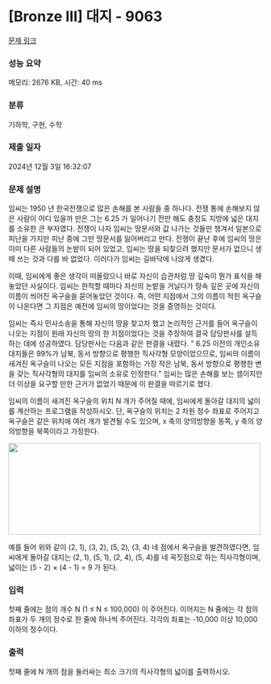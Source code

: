 # [Bronze III] 대지 - 9063 

[문제 링크](https://www.acmicpc.net/problem/9063) 

### 성능 요약

메모리: 2676 KB, 시간: 40 ms

### 분류

기하학, 구현, 수학

### 제출 일자

2024년 12월 3일 16:32:07

### 문제 설명

<p> 임씨는 1950 년 한국전쟁으로 많은 손해를 본 사람들 중 하나다. 전쟁 통에 손해보지 않은 사람이 어디 있을까 만은 그는 6.25 가 일어나기 전만 해도 충청도 지방에 넓은 대지를 소유한 큰 부자였다. 전쟁이 나자 임씨는 땅문서와 값 나가는 것들만 챙겨서 일본으로 피난을 가지만 피난 중에 그만 땅문서를 잃어버리고 만다. 전쟁이 끝난 후에 임씨의 땅은 이미 다른 사람들의 논밭이 되어 있었고, 임씨는 땅을 되찾으려 했지만 문서가 없으니 생떼 쓰는 것과 다를 바 없었다. 이러다가 임씨는 길바닥에 나앉게 생겼다.</p>

<p>이때, 임씨에게 좋은 생각이 떠올랐으니 바로 자신이 습관처럼 땅 깊숙이 뭔가 표식을 해놓았던 사실이다. 임씨는 한적할 때마다 자신의 논밭을 거닐다가 땅속 깊은 곳에 자신의 이름이 씌어진 옥구슬을 묻어놓았던 것이다. 즉, 어떤 지점에서 그의 이름이 적힌 옥구슬이 나온다면 그 지점은 예전에 임씨의 땅이었다는 것을 증명하는 것이다.</p>

<p>임씨는 즉시 민사소송을 통해 자신의 땅을 찾고자 했고 논리적인 근거를 들어 옥구슬이 나오는 지점이 원래 자신의 땅의 한 지점이었다는 것을 주장하여 결국 담당판사를 설득하는 데에 성공하였다. 담당판사는 다음과 같은 판결을 내렸다. “ 6.25 이전의 개인소유 대지들은 99%가 남북, 동서 방향으로 평행한 직사각형 모양이었으므로, 임씨의 이름이 새겨진 옥구슬이 나오는 모든 지점을 포함하는 가장 작은 남북, 동서 방향으로 평행한 변을 갖는 직사각형의 대지를 임씨의 소유로 인정한다.” 임씨는 많은 손해를 보는 셈이지만 더 이상을 요구할 만한 근거가 없었기 때문에 이 판결을 따르기로 했다.</p>

<p>임씨의 이름이 새겨진 옥구슬의 위치 N 개가 주어질 때에, 임씨에게 돌아갈 대지의 넓이를 계산하는 프로그램을 작성하시오. 단, 옥구슬의 위치는 2 차원 정수 좌표로 주어지고 옥구슬은 같은 위치에 여러 개가 발견될 수도 있으며, x 축의 양의방향을 동쪽, y 축의 양의방향을 북쪽이라고 가정한다. </p>

<p><img alt="" src="https://onlinejudgeimages.s3.amazonaws.com/problem/9063/%EC%8A%A4%ED%81%AC%EB%A6%B0%EC%83%B7%202017-01-03%20%EC%98%A4%ED%9B%84%204.58.37.png" style="height:182px; width:500px"></p>

<p>예를 들어 위와 같이 (2, 1), (3, 2), (5, 2), (3, 4) 네 점에서 옥구슬을 발견하였다면, 임씨에게 돌아갈 대지는 (2, 1), (5, 1), (2, 4), (5, 4)를 네 꼭짓점으로 하는 직사각형이며, 넓이는 (5 - 2) × (4 - 1) = 9 가 된다. </p>

### 입력 

 <p>첫째 줄에는 점의 개수 N (1 ≤ N ≤ 100,000) 이 주어진다. 이어지는 N 줄에는 각 점의 좌표가 두 개의 정수로 한 줄에 하나씩 주어진다. 각각의 좌표는 -10,000 이상 10,000 이하의 정수이다. </p>

### 출력 

 <p>첫째 줄에 N 개의 점을 둘러싸는 최소 크기의 직사각형의 넓이를 출력하시오. </p>

